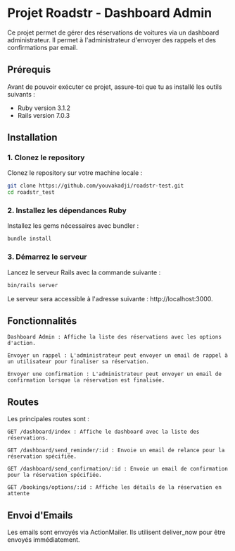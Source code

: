 # Projet Roadstr - Dashboard Admin

Ce projet permet de gérer des réservations de voitures via un dashboard administrateur. Il permet à l'administrateur d'envoyer des rappels et des confirmations par email.

## Prérequis

Avant de pouvoir exécuter ce projet, assure-toi que tu as installé les outils suivants :

- Ruby version 3.1.2
- Rails version 7.0.3

## Installation

### 1. Clonez le repository

Clonez le repository sur votre machine locale :

```bash
git clone https://github.com/youvakadji/roadstr-test.git
cd roadstr_test
```

### 2. Installez les dépendances Ruby

Installez les gems nécessaires avec bundler :
```bash
bundle install
```

### 3. Démarrez le serveur

Lancez le serveur Rails avec la commande suivante :
```bash
bin/rails server
```
Le serveur sera accessible à l'adresse suivante : http://localhost:3000.

## Fonctionnalités

    Dashboard Admin : Affiche la liste des réservations avec les options d'action.

    Envoyer un rappel : L'administrateur peut envoyer un email de rappel à un utilisateur pour finaliser sa réservation.

    Envoyer une confirmation : L'administrateur peut envoyer un email de confirmation lorsque la réservation est finalisée.

## Routes

Les principales routes sont :

    GET /dashboard/index : Affiche le dashboard avec la liste des réservations.

    GET /dashboard/send_reminder/:id : Envoie un email de relance pour la réservation spécifiée.

    GET /dashboard/send_confirmation/:id : Envoie un email de confirmation pour la réservation spécifiée.

    GET /bookings/options/:id : Affiche les détails de la réservation en attente

## Envoi d'Emails

Les emails sont envoyés via ActionMailer. Ils utilisent deliver_now pour être envoyés immédiatement.